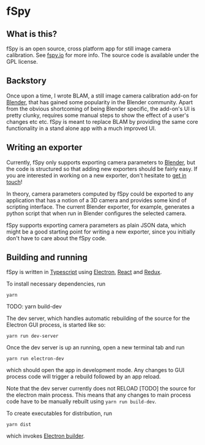 # fSpy

## What is this?

fSpy is an open source, cross platform app for still image camera calibration. See [fspy.io](https://fspy.io) for more info. The source code is available under the GPL license. 

## Backstory

Once upon a time, I wrote BLAM, a still image camera calibration add-on for [Blender](https://blender.org), that has gained some popularity in the Blender community. Apart from the obvious shortcoming of being Blender specific, the add-on's UI is pretty clunky, requires some manual steps to show the effect of a user's changes etc etc. fSpy is meant to replace BLAM by providing the same core functionality in a stand alone app with a much improved UI.

## Writing an exporter

Currently, fSpy only supports exporting camera parameters to [Blender](https://blender.org), but the code is structured so that adding new exporters should be fairly easy. If you are interested in working on a new exporter, don't hesitate to [get in touch](https://github.com/stuffmatic/fSpy/issues)!

In theory, camera parameters computed by fSpy could be exported to any application that has a notion of a 3D camera and provides some kind of scripting interface. The current Blender exporter, for example, generates a python script that when run in Blender configures the selected camera.

fSpy supports exporting camera parameters as plain JSON data, which might be a good starting point for writing a new exporter, since you initially don't have to care about the fSpy code.

## Building and running 

fSpy is written in [Typescript](https://www.typescriptlang.org) using [Electron](https://electronjs.org), [React](https://reactjs.org) and [Redux](https://redux.js.org).

To install necessary dependencies, run

```
yarn
```

TODO: yarn build-dev

The dev server, which handles automatic rebuilding of the source for the Electron GUI process, is started like so:

```
yarn run dev-server
```

Once the dev server is up an running, open a new terminal tab and run

```
yarn run electron-dev
```

which should open the app in development mode. Any changes to GUI process code will trigger a rebuild followed by an app reload.

Note that the dev server currently does not RELOAD [TODO] the source for the electron main process. This means that any changes to main process code have to be manually rebuilt using `yarn run build-dev`.

To create executables for distribution, run

```
yarn dist
```

which invokes [Electron builder](https://github.com/electron-userland/electron-builder).